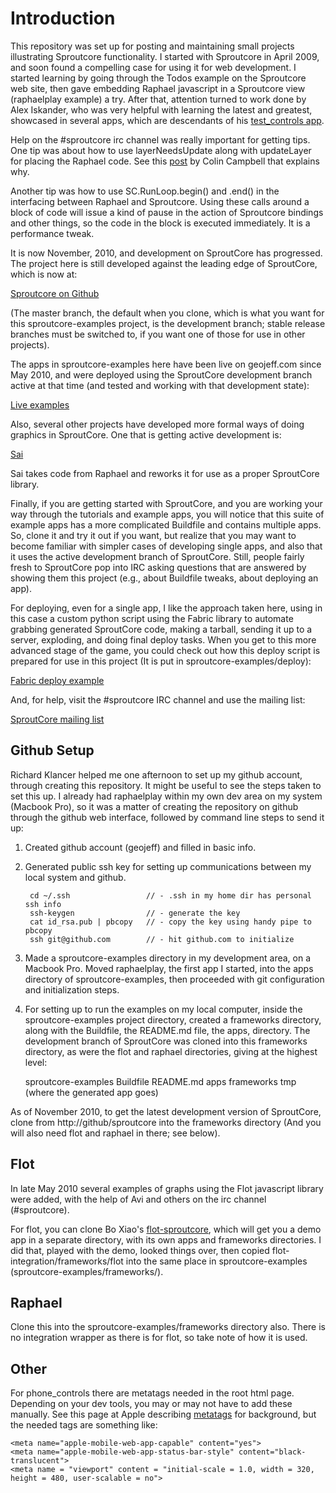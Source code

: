 Introduction
============

This repository was set up for posting and maintaining small projects illustrating
Sproutcore functionality. I started with Sproutcore in April 2009, and soon
found a compelling case for using it for web development. I started learning by
going through the Todos example on the Sproutcore web site, then gave embedding
Raphael javascript in a Sproutcore view (raphaelplay example) a try. After that,
attention turned to work done by Alex Iskander, who was very helpful with learning 
the latest and greatest, showcased in several apps, which are descendants of his 
[test_controls app](http://create.tpsitulsa.com/sc/test_controls.html).

Help on the #sproutcore irc channel was really important for getting tips.  One
tip was about how to use layerNeedsUpdate along with updateLayer for placing the
Raphael code.  See this [post](http://colincodes.tumblr.com/post/512234561/sproutcore-and-flot)
by Colin Campbell that explains why.

Another tip was how to use SC.RunLoop.begin() and .end() in the interfacing 
between Raphael and Sproutcore. Using these calls around a block of code will
issue a kind of pause in the action of Sproutcore bindings and other things,
so the code in the block is executed immediately. It is a performance tweak.

It is now November, 2010, and development on SproutCore has progressed. The project
here is still developed against the leading edge of SproutCore, which is now at:

[Sproutcore on Github](http://github.com/sproutcore)

(The master branch, the default when you clone, which is what you want for this
sproutcore-examples project, is the development branch; stable release branches must 
be switched to, if you want one of those for use in other projects).

The apps in sproutcore-examples here have been live on geojeff.com since May 2010,
and were deployed using the SproutCore development branch active at that time (and
tested and working with that development state):

[Live examples](http://www.geojeff.com)

Also, several other projects have developed more formal ways of doing graphics in 
SproutCore. One that is getting active development is:

[Sai](http://github.com/etgryphon/Sai)

Sai takes code from Raphael and reworks it for use as a proper SproutCore
library.

Finally, if you are getting started with SproutCore, and you are working your
way through the tutorials and example apps, you will notice that this suite
of example apps has a more complicated Buildfile and contains multiple apps.
So, clone it and try it out if you want, but realize that you may want to 
become familiar with simpler cases of developing single apps, and also that it
uses the active development branch of SproutCore. Still, people fairly fresh to 
SproutCore pop into IRC asking questions that are answered by showing them this 
project (e.g., about Buildfile tweaks, about deploying an app). 

For deploying, even for a single app, I like the approach taken here, using in 
this case a custom python script using the Fabric library to automate grabbing 
generated SproutCore code, making a tarball, sending it up to a server, exploding, 
and doing final deploy tasks. When you get to this more advanced stage of the game, 
you could check out how this deploy script is prepared for use in this project 
(It is put in sproutcore-examples/deploy):

[Fabric deploy example](http://github.com/geojeff/sproutcore-utils/tree/master/deploy/)

And, for help, visit the #sproutcore IRC channel and use the mailing list:

[SproutCore mailing list](http://groups.google.com/group/sproutcore)

Github Setup
------------

Richard Klancer helped me one afternoon to set up my github account, 
through creating this repository.  It might be useful to see the steps taken
to set this up.  I already had raphaelplay within my own dev area on my system
(Macbook Pro), so it was a matter of creating the repository on github through
the github web interface, followed by command line steps to send it up:

1. Created github account (geojeff) and filled in basic info.

2. Generated public ssh key for setting up communications between my local
   system and github.

        cd ~/.ssh                 // - .ssh in my home dir has personal ssh info
        ssh-keygen                // - generate the key
        cat id_rsa.pub | pbcopy   // - copy the key using handy pipe to pbcopy
        ssh git@github.com        // - hit github.com to initialize

3. Made a sproutcore-examples directory in my development area, on a Macbook Pro. 
   Moved raphaelplay, the first app I started, into the apps directory of 
   sproutcore-examples, then proceeded with git configuration and initialization steps.

4. For setting up to run the examples on my local computer, inside the
   sproutcore-examples project directory, created a frameworks directory, along
   with the Buildfile, the README.md file, the apps, directory. The development
   branch of SproutCore was cloned into this frameworks directory, as were the
   flot and raphael directories, giving at the highest level:

   sproutcore-examples
       Buildfile
       README.md
       apps
       frameworks
       tmp (where the generated app goes)

  As of November 2010, to get the latest development version of SproutCore,
  clone from http://github/sproutcore into the frameworks directory (And
  you will also need flot and raphael in there; see below).

Flot
----

In late May 2010 several examples of graphs using the Flot javascript library were
added, with the help of Avi and others  on the irc channel (#sproutcore).

For flot, you can clone Bo Xiao's [flot-sproutcore](http://github.com/imxiaobo/flot-sproutcore), which will
get you a demo app in a separate directory, with its own apps and frameworks 
directories. I did that, played with the demo, looked things over, then copied 
flot-integration/frameworks/flot into the same place in sproutcore-examples 
(sproutcore-examples/frameworks/). 
  
Raphael
-------

Clone this into the sproutcore-examples/frameworks directory also. There is no
integration wrapper as there is for flot, so take note of how it is used.

Other
-----

For phone_controls there are metatags needed in the root html page. Depending on your dev
tools, you may or may not have to add these manually. See this page at Apple describing
[metatags](http://developer.apple.com/safari/library/documentation/appleapplications/reference/safarihtmlref/articles/metatags.html) for background, but the needed tags are
something like:

    <meta name="apple-mobile-web-app-capable" content="yes">
    <meta name="apple-mobile-web-app-status-bar-style" content="black-translucent">
    <meta name = "viewport" content = "initial-scale = 1.0, width = 320, height = 480, user-scalable = no">

